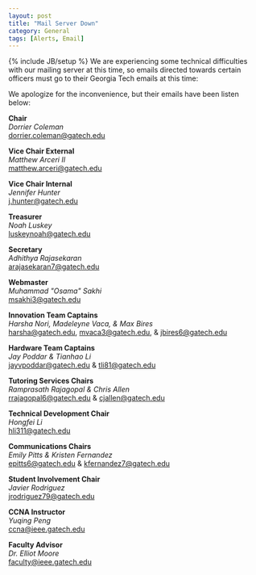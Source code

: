 ```yaml
---
layout: post
title: "Mail Server Down"
category: General
tags: [Alerts, Email]
---
```

{% include JB/setup %}
We are experiencing some technical difficulties with our mailing server at this time, so emails directed towards certain officers must go to their Georgia Tech emails at this time:

We apologize for the inconvenience, but their emails have been listen below:

__Chair__ <br/>
_Dorrier Coleman_ <br/>
<dorrier.coleman@gatech.edu> <br/>

__Vice Chair External__ <br/>
_Matthew Arceri II_ <br/>
<matthew.arceri@gatech.edu> <br/>

__Vice Chair Internal__ <br/>
_Jennifer Hunter_ <br/>
<j.hunter@gatech.edu> <br/>

__Treasurer__ <br/>
_Noah Luskey_ <br/>
<luskeynoah@gatech.edu> <br/>

__Secretary__ <br/>
_Adhithya Rajasekaran_ <br/>
<arajasekaran7@gatech.edu> <br/>

__Webmaster__ <br/>
_Muhammad "Osama" Sakhi_ <br/>
<msakhi3@gatech.edu> <br/>

__Innovation Team Captains__ <br/>
_Harsha Nori, Madeleyne Vaca, & Max Bires_ <br/>
<harsha@gatech.edu>, <mvaca3@gatech.edu>, & <jbires6@gatech.edu> <br/>

__Hardware Team Captains__ <br/>
_Jay Poddar & Tianhao Li_ <br/>
<jayvpoddar@gatech.edu> & <tli81@gatech.edu> <br/>

__Tutoring Services Chairs__ <br/>
_Ramprasath Rajagopal & Chris Allen_ <br/>
<rrajagopal6@gatech.edu> & <cjallen@gatech.edu> <br/>

__Technical Development Chair__ <br/>
_Hongfei Li_ <br/>
<hli311@gatech.edu> <br/>

__Communications Chairs__ <br/>
_Emily Pitts & Kristen Fernandez_ <br/>
<epitts6@gatech.edu> & <kfernandez7@gatech.edu> <br/>

__Student Involvement Chair__ <br/>
_Javier Rodriguez_ <br/>
<jrodriguez79@gatech.edu> <br/>

__CCNA Instructor__ <br/>
_Yuqing Peng_ <br/>
<ccna@ieee.gatech.edu> <br/>

__Faculty Advisor__ <br/>
_Dr. Elliot Moore_ <br/>
<faculty@ieee.gatech.edu> <br/>